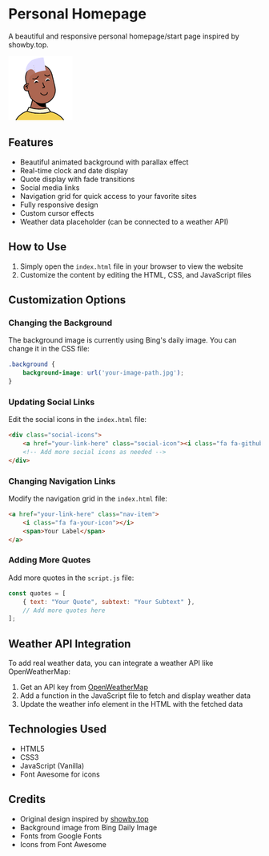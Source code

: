 # Personal Homepage

A beautiful and responsive personal homepage/start page inspired by showby.top.

![Screenshot](assets/images/avatar.png)

## Features

- Beautiful animated background with parallax effect
- Real-time clock and date display
- Quote display with fade transitions
- Social media links
- Navigation grid for quick access to your favorite sites
- Fully responsive design
- Custom cursor effects
- Weather data placeholder (can be connected to a weather API)

## How to Use

1. Simply open the `index.html` file in your browser to view the website
2. Customize the content by editing the HTML, CSS, and JavaScript files

## Customization Options

### Changing the Background

The background image is currently using Bing's daily image. You can change it in the CSS file:

```css
.background {
    background-image: url('your-image-path.jpg');
}
```

### Updating Social Links

Edit the social icons in the `index.html` file:

```html
<div class="social-icons">
    <a href="your-link-here" class="social-icon"><i class="fa fa-github"></i></a>
    <!-- Add more social icons as needed -->
</div>
```

### Changing Navigation Links

Modify the navigation grid in the `index.html` file:

```html
<a href="your-link-here" class="nav-item">
    <i class="fa fa-your-icon"></i>
    <span>Your Label</span>
</a>
```

### Adding More Quotes

Add more quotes in the `script.js` file:

```javascript
const quotes = [
    { text: "Your Quote", subtext: "Your Subtext" },
    // Add more quotes here
];
```

## Weather API Integration

To add real weather data, you can integrate a weather API like OpenWeatherMap:

1. Get an API key from [OpenWeatherMap](https://openweathermap.org/api)
2. Add a function in the JavaScript file to fetch and display weather data
3. Update the weather info element in the HTML with the fetched data

## Technologies Used

- HTML5
- CSS3
- JavaScript (Vanilla)
- Font Awesome for icons

## Credits

- Original design inspired by [showby.top](https://showby.top)
- Background image from Bing Daily Image
- Fonts from Google Fonts
- Icons from Font Awesome 